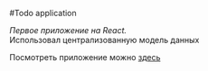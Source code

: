 #Todo application

*Первое приложение на React.*  
Использовал централизованную модель данных   

Посмотреть приложение можно [здесь](http://todo.veterg.beget.tech/) 